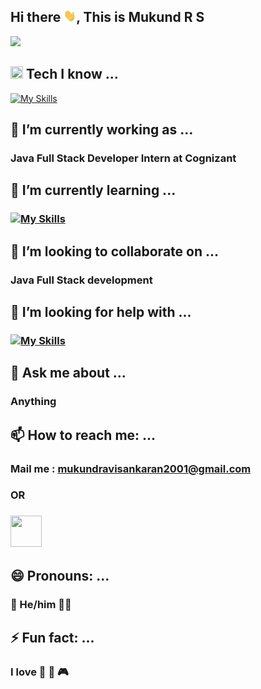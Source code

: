 ## Hi there <img src="https://raw.githubusercontent.com/ABSphreak/ABSphreak/master/gifs/Hi.gif" width="20" height=20>, This is Mukund R S

![](https://komarev.com/ghpvc/?username=mukund-9652)


## <img src="https://cdn-0.emojis.wiki/emoji-pics/google/nerd-face-google.png" width="20" height="20"> Tech I know ...

[![My Skills](https://skillicons.dev/icons?i=js,ts,mysql,html,css,bootstrap,angular,django,java,python,spring,hibernate)]()

## 🔭 I’m currently working as ...
   ### Java Full Stack Developer Intern at Cognizant
   
   
## 🌱 I’m currently learning ...
   ### [![My Skills](https://skillicons.dev/icons?i=flask,react,mongodb,aws,gcp,nodejs,django,spring,hibernate)]()

   

## 👯 I’m looking to collaborate on ...
   ### Java Full Stack development

## 🤔 I’m looking for help with ...
   ### [![My Skills](https://skillicons.dev/icons?i=flask,react,mongodb,aws,gcp)]()

## 💬 Ask me about ...
   ### Anything

## 📫 How to reach me: ...
   ### Mail me : <a href="mailto:mukundravisankaran2001@gmail.com">mukundravisankaran2001@gmail.com</a>
   ### OR
   ### <a href="https://www.linkedin.com/in/mukundrs/"><img src="https://raw.githubusercontent.com/peterthehan/peterthehan/master/assets/linkedin.svg" width="50" height="50"></a>

## 😄 Pronouns: ...
   ### 👦 He/him 👨‍💻

## ⚡ Fun fact: ...
   ### I love 🍕 🍔 🎮
